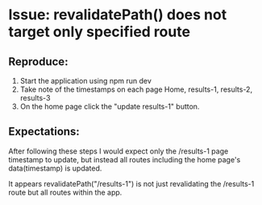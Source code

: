 # Issue: revalidatePath() does not target only specified route

## Reproduce:

1. Start the application using npm run dev
2. Take note of the timestamps on each page Home, results-1, results-2, results-3
3. On the home page click the "update results-1" button.

## Expectations:

After following these steps I would expect only the /results-1 page timestamp to update, but instead all routes including the home page's data(timestamp) is updated.

It appears revalidatePath("/results-1") is not just revalidating the /results-1 route but all routes within the app.
